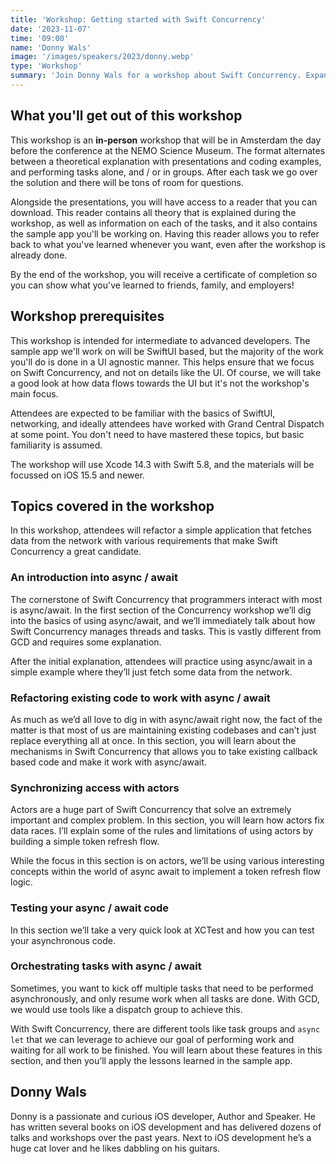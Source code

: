 ```yaml
---
title: 'Workshop: Getting started with Swift Concurrency'
date: '2023-11-07'
time: '09:00'
name: 'Donny Wals'
image: '/images/speakers/2023/donny.webp'
type: 'Workshop'
summary: 'Join Donny Wals for a workshop about Swift Concurrency. Expand for details…'
---
```


## What you'll get out of this workshop
                    
This workshop is an **in-person** workshop that will be in Amsterdam the day before the conference at the NEMO Science Museum. The format alternates between a theoretical explanation with presentations and coding examples, and performing tasks alone, and / or in groups. After each task we go over the solution and there will be tons of room for questions.

Alongside the presentations, you will have access to a reader that you can download. This reader contains all theory that is explained during the workshop, as well as information on each of the tasks, and it also contains the sample app you'll be working on. Having this reader allows you to refer back to what you've learned whenever you want, even after the workshop is already done.

By the end of the workshop, you will receive a certificate of completion so you can show what you've learned to friends, family, and employers!

## Workshop prerequisites

This workshop is intended for intermediate to advanced developers. The sample app we'll work on will be SwiftUI based, but the majority of the work you'll do is done in a UI agnostic manner. This helps ensure that we focus on Swift Concurrency, and not on details like the UI. Of course, we will take a good look at how data flows towards the UI but it's not the workshop's main focus.

Attendees are expected to be familiar with the basics of SwiftUI, networking, and ideally attendees have worked with Grand Central Dispatch at some point. You don't need to have mastered these topics, but basic familiarity is assumed.

The workshop will use Xcode 14.3 with Swift 5.8, and the materials will be focussed on iOS 15.5 and newer.

## Topics covered in the workshop

In this workshop, attendees will refactor a simple application that fetches data from the network with various requirements that make Swift Concurrency a great candidate.

### An introduction into async / await

The cornerstone of Swift Concurrency that programmers interact with most is async/await. In the first section of the Concurrency workshop we’ll dig into the basics of using async/await, and we’ll immediately talk about how Swift Concurrency manages threads and tasks. This is vastly different from GCD and requires some explanation.

After the initial explanation, attendees will practice using async/await in a simple example where they’ll just fetch some data from the network.

### Refactoring existing code to work with async / await

As much as we’d all love to dig in with async/await right now, the fact of the matter is that most of us are maintaining existing codebases and can’t just replace everything all at once. In this section, you will learn about the mechanisms in Swift Concurrency that allows you to take existing callback based code and make it work with async/await.

### Synchronizing access with actors

Actors are a huge part of Swift Concurrency that solve an extremely important and complex problem. In this section, you will learn how actors fix data races. I’ll explain some of the rules and limitations of using actors by building a simple token refresh flow.

While the focus in this section is on actors, we’ll be using various interesting concepts within the world of async await to implement a token refresh flow logic.

### Testing your async / await code

In this section we’ll take a very quick look at XCTest and how you can test your asynchronous code.

### Orchestrating tasks with async / await

Sometimes, you want to kick off multiple tasks that need to be performed asynchronously, and only resume work when all tasks are done. With GCD, we would use tools like a dispatch group to achieve this.

With Swift Concurrency, there are different tools like task groups and `async let` that we can leverage to achieve our goal of performing work and waiting for all work to be finished. You will learn about these features in this section, and then you’ll apply the lessons learned in the sample app.

## Donny Wals

Donny is a passionate and curious iOS developer, Author and Speaker. He has written several books on iOS development and has delivered dozens of talks and workshops over the past years. Next to iOS development he’s a huge cat lover and he likes dabbling on his guitars.
